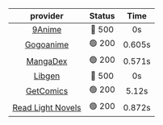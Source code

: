 | **provider** | **Status** | **Time** |
|:--------:|:------:|:----:|
| [9Anime](https://9anime.to) | 🔴 500 | 0s |
| [Gogoanime](https://gogoanime.gg) | 🟢 200 | 0.605s |
| [MangaDex](https://mangadex.org) | 🟢 200 | 0.571s |
| [Libgen](http://libgen) | 🔴 500 | 0s |
| [GetComics](https://getcomics.info/) | 🟢 200 | 5.12s |
| [Read Light Novels](https://readlightnovels.net) | 🟢 200 | 0.872s |

